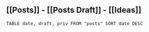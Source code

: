 ## [[Posts]] -  [[Posts Draft]] - [[Ideas]]

```dataview
TABLE date, draft, priv FROM "posts" SORT date DESC
``` 

